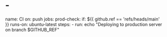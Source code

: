# -
name: CI on: push jobs:   prod-check:     if: ${{ github.ref == 'refs/heads/main' }}     runs-on: ubuntu-latest     steps:       - run: echo "Deploying to production server on branch $GITHUB_REF"
